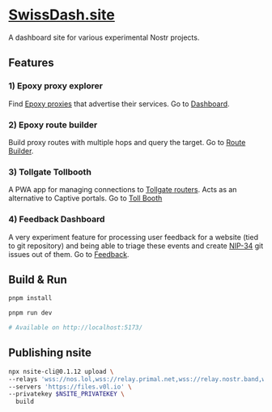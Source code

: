 # [SwissDash.site](https://swissdash.site)

A dashboard site for various experimental Nostr projects.

## Features
### 1) Epoxy proxy explorer
Find [Epoxy proxies](https://github.com/ArjenStens/nostr-epoxy-reverse-proxy) that advertise their services. Go to [Dashboard](https://npub1dmj6nks3tey4mpj32wcepvrjswqlush5dx3x3m77kh0yjl3h3s8qhhrlhz.nsite.lol/).

### 2) Epoxy route builder
Build proxy routes with multiple hops and query the target. Go to [Route Builder](https://npub1dmj6nks3tey4mpj32wcepvrjswqlush5dx3x3m77kh0yjl3h3s8qhhrlhz.nsite.lol/route-builder).

### 3) Tollgate Tollbooth
A PWA app for managing connections to [Tollgate routers](https://github.com/OpenTollGate). Acts as an alternative to Captive portals. Go to [Toll Booth](https://npub1dmj6nks3tey4mpj32wcepvrjswqlush5dx3x3m77kh0yjl3h3s8qhhrlhz.nsite.lol/tollbooth)

### 4) Feedback Dashboard
A very experiment feature for processing user feedback for a website (tied to git repository) and being able to triage these events and create [NIP-34](https://github.com/nostr-protocol/nips/blob/master/34.md) git issues out of them. Go to [Feedback](https://npub1dmj6nks3tey4mpj32wcepvrjswqlush5dx3x3m77kh0yjl3h3s8qhhrlhz.nsite.lol/feedback).

## Build & Run
```bash
pnpm install

pnpm run dev

# Available on http://localhost:5173/
```

## Publishing nsite

```bash
npx nsite-cli@0.1.12 upload \
--relays 'wss://nos.lol,wss://relay.primal.net,wss://relay.nostr.band,wss://relay.damus.io' \
--servers 'https://files.v0l.io' \
--privatekey $NSITE_PRIVATEKEY \
  build
```